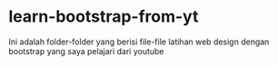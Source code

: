 # learn-bootstrap-from-yt
Ini adalah folder-folder yang berisi file-file latihan web design dengan bootstrap yang saya pelajari dari youtube
